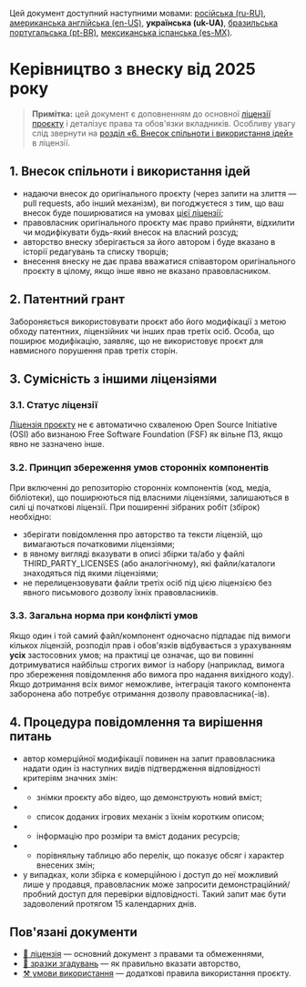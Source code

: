 Цей документ доступний наступними мовами: [російська (ru-RU)](/other-langs/CONTRIBUTING_ru-RU.md), [американська англійська (en-US)](/CONTRIBUTING.md), **українська (uk-UA)**, [бразильська португальська (pt-BR)](/other-langs/CONTRIBUTING_pt-BR.md), [мексиканська іспанська (es-MX)](/other-langs/CONTRIBUTING_es-MX.md).

# Керівництво з внеску від 2025 року

> **Примітка:** цей документ є доповненням до основної [ліцензії проєкту](/other-langs/LICENSE_uk-UA.md) і деталізує права та обов'язки вкладників. Особливу увагу слід звернути на [розділ «6. Внесок спільноти і використання ідей»](/other-langs/LICENSE_uk-UA.md#1-внесок-спільноти-і-використання-ідей) в ліцензії.

## 1. Внесок спільноти і використання ідей

* надаючи внесок до оригінального проєкту (через запити на злиття — pull requests, або інший механізм), ви погоджуєтеся з тим, що ваш внесок буде поширюватися на умовах [цієї ліцензії](/other-langs/LICENSE_uk-UA.md);
* правовласник оригінального проєкту має право прийняти, відхилити чи модифікувати будь-який внесок на власний розсуд;
* авторство внеску зберігається за його автором і буде вказано в історії редагувань та списку творців;
* внесення внеску не дає права вважатися співавтором оригінального проєкту в цілому, якщо інше явно не вказано правовласником.

## 2. Патентний грант

Забороняється використовувати проєкт або його модифікації з метою обходу патентних, ліцензійних чи інших прав третіх осіб. Особа, що поширює модифікацію, заявляє, що не використовує проєкт для навмисного порушення прав третіх сторін.

## 3. Сумісність з іншими ліцензіями

### 3.1. Статус ліцензії

[Ліцензія проєкту](/LICENSE_uk-UA.md) не є автоматично схваленою Open Source Initiative (OSI) або визнаною Free Software Foundation (FSF) як вільне ПЗ, якщо явно не зазначено інше.

### 3.2. Принцип збереження умов сторонніх компонентів

При включенні до репозиторію сторонніх компонентів (код, медіа, бібліотеки), що поширюються під власними ліцензіями, залишаються в силі ці початкові ліцензії. При поширенні зібраних робіт (збірок) необхідно:

* зберігати повідомлення про авторство та тексти ліцензій, що вимагаються початковими ліцензіями;
* в явному вигляді вказувати в описі збірки та/або у файлі THIRD_PARTY_LICENSES (або аналогічному), які файли/каталоги знаходяться під якими ліцензіями;
* не перелицензовувати файли третіх осіб під цією ліцензією без явного письмового дозволу їхніх правовласників.

### 3.3. Загальна норма при конфлікті умов

Якщо один і той самий файл/компонент одночасно підпадає під вимоги кількох ліцензій, розподіл прав і обов'язків відбувається з урахуванням **усіх** застосовних умов; на практиці це означає, що ви повинні дотримуватися найбільш строгих вимог із набору (наприклад, вимога про збереження повідомлення або вимога про надання вихідного коду). Якщо дотримання всіх вимог неможливе, інтеграція такого компонента заборонена або потребує отримання дозволу правовласника(-ів).

## 4. Процедура повідомлення та вирішення питань

* автор комерційної модифікації повинен на запит правовласника надати один із наступних видів підтвердження відповідності критеріям значних змін:
* * знімки проєкту або відео, що демонструють новий вміст;
* * список доданих ігрових механік з їхнім коротким описом;
* * інформацію про розміри та вміст доданих ресурсів;
* * порівняльну таблицю або перелік, що показує обсяг і характер внесених змін;
* у випадках, коли збірка є комерційною і доступ до неї можливий лише у продавця, правовласник може запросити демонстраційний/пробний доступ для перевірки відповідності. Такий запит має бути задоволений протягом 15 календарних днів.

## Пов'язані документи

* [📜 ліцензія](/LICENSE_uk-UA.md) — основний документ з правами та обмеженнями,
* [👤 зразки згадувань](/ATTRIBUTION_uk-UA.md) — як правильно вказати авторство,
* [⚒️ умови використання](/TERMS_OF_USE_uk-UA.md) — додаткові правила використання проєкту.
